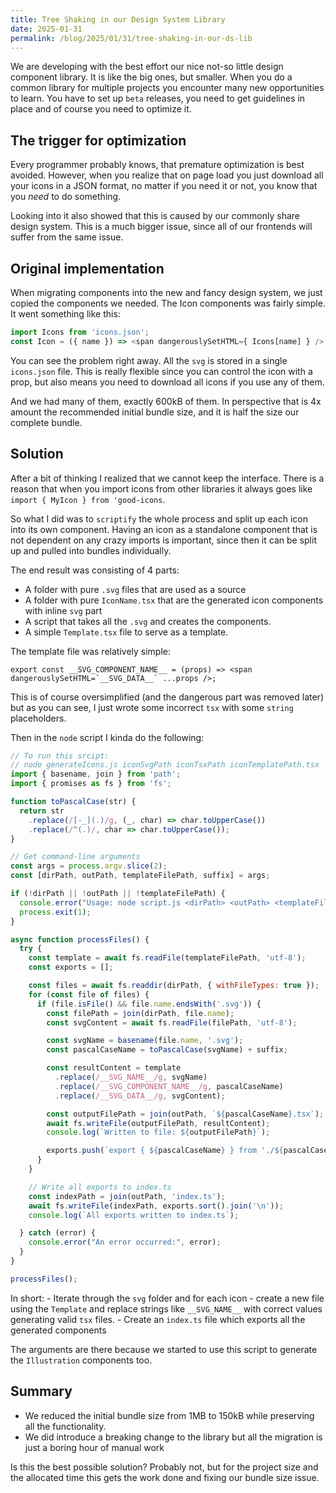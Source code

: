```yaml
---
title: Tree Shaking in our Design System Library
date: 2025-01-31
permalink: /blog/2025/01/31/tree-shaking-in-our-ds-lib
---
```


We are developing with the best effort our nice not-so little design component library. It is like the big ones, but smaller. When you do a common library for multiple projects you encounter many new opportunities to learn. You have to set up `beta` releases, you need to get guidelines in place and of course you need to optimize it.

## The trigger for optimization

Every programmer probably knows, that premature optimization is best avoided. However, when you realize that on page load you just download all your icons in a JSON format, no matter if you need it or not, you know that you *need* to do something.

Looking into it also showed that this is caused by our commonly share design system. This is a much bigger issue, since all of our frontends will suffer from the same issue.

## Original implementation

When migrating components into the new and fancy design system, we just copied the components we needed. The Icon components was fairly simple. It went something like this:

```js
import Icons from 'icons.json';
const Icon = ({ name }) => <span dangerouslySetHTML={ Icons[name] } /> 
```

You can see the problem right away. All the `svg` is stored in a single `icons.json` file. This is really flexible since you can control the icon with a prop, but also means you need to download all icons if you use any of them.

And we had many of them, exactly 600kB of them. In perspective that is 4x amount the recommended initial bundle size, and it is half the size our complete bundle.

## Solution

After a bit of thinking I realized that we cannot keep the interface. There is a reason that when you import icons from other libraries it always goes like `import { MyIcon } from 'good-icons`. 

So what I did was to `scriptify` the whole process and split up each icon into its own component. Having an icon as a standalone component that is not dependent on any crazy imports is important, since then it can be split up and pulled into bundles individually.

The end result was consisting of 4 parts:
- A folder with pure `.svg` files that are used as a source
- A folder with pure `IconName.tsx` that are the generated icon components with inline `svg` part
- A script that takes all the `.svg` and creates the components.
- A simple `Template.tsx` file to serve as a template.

The template file was relatively simple:

```tsx
export const __SVG_COMPONENT_NAME__ = (props) => <span dangerouslySetHTML=`__SVG_DATA__` ...props />;

```

This is of course oversimplified (and the dangerous part was removed later) but as you can see, I just wrote some incorrect `tsx` with some `string` placeholders.

Then in the `node` script I kinda do the following:

```js
// To run this srcipt:
// node generateIcons.js iconSvgPath iconTsxPath iconTemplatePath.tsx
import { basename, join } from 'path';
import { promises as fs } from 'fs';

function toPascalCase(str) {
  return str
    .replace(/[-_](.)/g, (_, char) => char.toUpperCase())
    .replace(/^(.)/, char => char.toUpperCase());
}

// Get command-line arguments
const args = process.argv.slice(2);
const [dirPath, outPath, templateFilePath, suffix] = args;

if (!dirPath || !outPath || !templateFilePath) {
  console.error("Usage: node script.js <dirPath> <outPath> <templateFilePath> <suffix>");
  process.exit(1);
}

async function processFiles() {
  try {
    const template = await fs.readFile(templateFilePath, 'utf-8');
    const exports = [];

    const files = await fs.readdir(dirPath, { withFileTypes: true });
    for (const file of files) {
      if (file.isFile() && file.name.endsWith('.svg')) {
        const filePath = join(dirPath, file.name);
        const svgContent = await fs.readFile(filePath, 'utf-8');

        const svgName = basename(file.name, '.svg');
        const pascalCaseName = toPascalCase(svgName) + suffix;

        const resultContent = template
          .replace(/__SVG_NAME__/g, svgName)
          .replace(/__SVG_COMPONENT_NAME__/g, pascalCaseName)
          .replace(/__SVG_DATA__/g, svgContent);

        const outputFilePath = join(outPath, `${pascalCaseName}.tsx`);
        await fs.writeFile(outputFilePath, resultContent);
        console.log(`Written to file: ${outputFilePath}`);

        exports.push(`export { ${pascalCaseName} } from './${pascalCaseName}';`);
      }
    }

    // Write all exports to index.ts
    const indexPath = join(outPath, 'index.ts');
    await fs.writeFile(indexPath, exports.sort().join('\n'));
    console.log(`All exports written to index.ts`);

  } catch (error) {
    console.error("An error occurred:", error);
  }
}

processFiles();
```

In short:
	- Iterate through the `svg` folder and for each icon
		- create a new file using the `Template` and replace strings like `__SVG_NAME__` with correct values generating valid `tsx` files.
	- Create an `index.ts` file which exports all the generated components

The arguments are there because we started to use this script to generate the `Illustration` components too. 

## Summary

- We reduced the initial bundle size from 1MB to 150kB while preserving all the functionality.
- We did introduce a breaking change to the library but all the migration is just a boring hour of manual work

Is this the best possible solution? Probably not, but for the project size and the allocated time this gets the work done and fixing our bundle size issue.
